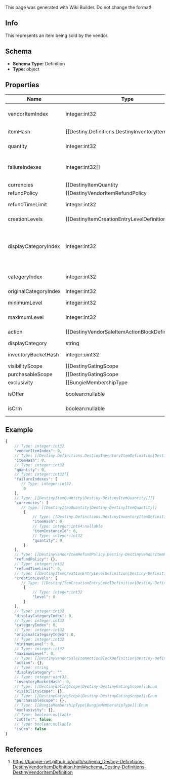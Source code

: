 <span class="wiki-builder">This page was generated with Wiki Builder. Do not change the format!</span>

## Info
This represents an item being sold by the vendor.

## Schema
* **Schema Type:** Definition
* **Type:** object

## Properties
Name | Type | Description
---- | ---- | -----------
vendorItemIndex | integer:int32 | The index into the DestinyVendorDefinition.saleList. This is what we use to refer to items being sold throughout live and definition data.
itemHash | [[Destiny.Definitions.DestinyInventoryItemDefinition|Destiny-Definitions-DestinyInventoryItemDefinition]]:integer:uint32 | The hash identifier of the item being sold (DestinyInventoryItemDefinition). Note that a vendor can sell the same item in multiple ways, so don't assume that itemHash is a unique identifier for this entity.
quantity | integer:int32 | The amount you will recieve of the item described in itemHash if you make the purchase.
failureIndexes | integer:int32[] | An list of indexes into the DestinyVendorDefinition.failureStrings array, indicating the possible failure strings that can be relevant for this item.
currencies | [[DestinyItemQuantity|Destiny-DestinyItemQuantity]][] | This is a pre-compiled aggregation of item value and priceOverrideList, so that we have one place to check for what the purchaser must pay for the item. Use this instead of trying to piece together the price separately. JUST KIDDING HA this never got populated, who's the idiot now? Hint: Me. Now they'll actually be populated [amola, 2017-11-12]
refundPolicy | [[DestinyVendorItemRefundPolicy|Destiny-DestinyVendorItemRefundPolicy]]:Enum | If this item can be refunded, this is the policy for what will be refundd, how, and in what time period.
refundTimeLimit | integer:int32 | The amount of time before refundability of the newly purchased item will expire.
creationLevels | [[DestinyItemCreationEntryLevelDefinition|Destiny-Definitions-DestinyItemCreationEntryLevelDefinition]]:Definition[] | The Default level at which the item will spawn. Almost always driven by an adjusto these days. Ideally should be singular. It's a long story how this ended up as a list, but there is always either going to be 0:1 of these entities.
displayCategoryIndex | integer:int32 | This is an index specifically into the display category, as opposed to the server-side Categories (which do not need to match or pair with each other in any way: server side categories are really just structures for common validation. Display Category will let us more easily categorize items visually)
categoryIndex | integer:int32 | The index into the DestinyVendorDefinition.categories array, so you can find the category associated with this item.
originalCategoryIndex | integer:int32 | Same as above, but for the original category indexes.
minimumLevel | integer:int32 | The minimum character level at which this item is available for sale.
maximumLevel | integer:int32 | The maximum character level at which this item is available for sale.
action | [[DestinyVendorSaleItemActionBlockDefinition|Destiny-Definitions-DestinyVendorSaleItemActionBlockDefinition]]:Definition | The action to be performed when purchasing the item, if it's not just &quot;buy&quot;.
displayCategory | string | The string identifier for the category selling this item.
inventoryBucketHash | integer:uint32 | The inventory bucket into which this item will be placed upon purchase.
visibilityScope | [[DestinyGatingScope|Destiny-DestinyGatingScope]]:Enum | The most restrictive scope that determines whether the item is available in the Vendor's inventory. See DestinyGatingScope's documentation for more information. This can be determined by Unlock gating, or by whether or not the item has purchase level requirements (minimumLevel and maximumLevel properties).
purchasableScope | [[DestinyGatingScope|Destiny-DestinyGatingScope]]:Enum | Similar to visibilityScope, it represents the most restrictive scope that determines whether the item can be purchased. It will at least be as restrictive as visibilityScope, but could be more restrictive if the item has additional purchase requirements beyond whether it is merely visible or not. See DestinyGatingScope's documentation for more information.
exclusivity | [[BungieMembershipType|BungieMembershipType]]:Enum | If this item can only be purchased by a given platform, this indicates the platform to which it is restricted.
isOffer | boolean:nullable | If this sale can only be performed as the result of an offer check, this is true.
isCrm | boolean:nullable | If this sale can only be performed as the result of receiving a CRM offer, this is true.

## Example
```javascript
{
    // Type: integer:int32
    "vendorItemIndex": 0,
    // Type: [[Destiny.Definitions.DestinyInventoryItemDefinition|Destiny-Definitions-DestinyInventoryItemDefinition]]:integer:uint32
    "itemHash": 0,
    // Type: integer:int32
    "quantity": 0,
    // Type: integer:int32[]
    "failureIndexes": [
       // Type: integer:int32
        0
    ],
    // Type: [[DestinyItemQuantity|Destiny-DestinyItemQuantity]][]
    "currencies": [
       // Type: [[DestinyItemQuantity|Destiny-DestinyItemQuantity]]
        {
            // Type: [[Destiny.Definitions.DestinyInventoryItemDefinition|Destiny-Definitions-DestinyInventoryItemDefinition]]:integer:uint32
            "itemHash": 0,
            // Type: integer:int64:nullable
            "itemInstanceId": 0,
            // Type: integer:int32
            "quantity": 0
        }
    ],
    // Type: [[DestinyVendorItemRefundPolicy|Destiny-DestinyVendorItemRefundPolicy]]:Enum
    "refundPolicy": {},
    // Type: integer:int32
    "refundTimeLimit": 0,
    // Type: [[DestinyItemCreationEntryLevelDefinition|Destiny-Definitions-DestinyItemCreationEntryLevelDefinition]]:Definition[]
    "creationLevels": [
       // Type: [[DestinyItemCreationEntryLevelDefinition|Destiny-Definitions-DestinyItemCreationEntryLevelDefinition]]:Definition
        {
            // Type: integer:int32
            "level": 0
        }
    ],
    // Type: integer:int32
    "displayCategoryIndex": 0,
    // Type: integer:int32
    "categoryIndex": 0,
    // Type: integer:int32
    "originalCategoryIndex": 0,
    // Type: integer:int32
    "minimumLevel": 0,
    // Type: integer:int32
    "maximumLevel": 0,
    // Type: [[DestinyVendorSaleItemActionBlockDefinition|Destiny-Definitions-DestinyVendorSaleItemActionBlockDefinition]]:Definition
    "action": {},
    // Type: string
    "displayCategory": "",
    // Type: integer:uint32
    "inventoryBucketHash": 0,
    // Type: [[DestinyGatingScope|Destiny-DestinyGatingScope]]:Enum
    "visibilityScope": {},
    // Type: [[DestinyGatingScope|Destiny-DestinyGatingScope]]:Enum
    "purchasableScope": {},
    // Type: [[BungieMembershipType|BungieMembershipType]]:Enum
    "exclusivity": {},
    // Type: boolean:nullable
    "isOffer": false,
    // Type: boolean:nullable
    "isCrm": false
}

```

## References
1. https://bungie-net.github.io/multi/schema_Destiny-Definitions-DestinyVendorItemDefinition.html#schema_Destiny-Definitions-DestinyVendorItemDefinition
